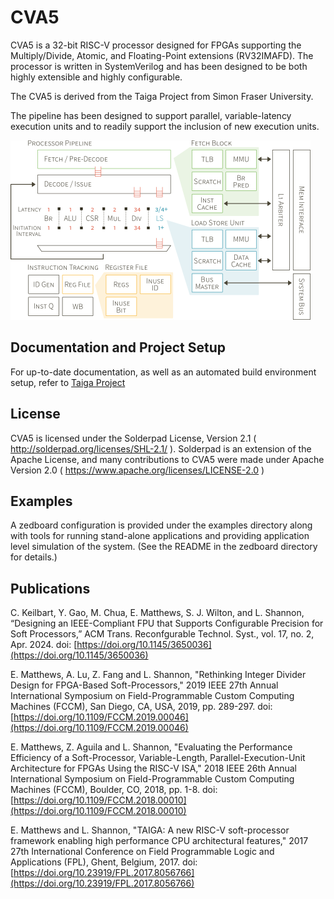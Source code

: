 # CVA5
CVA5 is a 32-bit RISC-V processor designed for FPGAs supporting the Multiply/Divide, Atomic, and Floating-Point extensions (RV32IMAFD).  The processor is written in SystemVerilog and has been designed to be both highly extensible and highly configurable.


The CVA5 is derived from the Taiga Project from Simon Fraser University.


The pipeline has been designed to support parallel, variable-latency execution units and to readily support the inclusion of new execution units.

![CVA5 Block Diagram](examples/zedboard/cva5_small.png)


## Documentation and Project Setup
For up-to-date documentation, as well as an automated build environment setup, refer to [Taiga Project](https://gitlab.com/sfu-rcl/taiga-project)


## License
CVA5 is licensed under the Solderpad License, Version 2.1 ( http://solderpad.org/licenses/SHL-2.1/ ).  Solderpad is an extension of the Apache License, and many contributions to CVA5 were made under Apache Version 2.0 ( https://www.apache.org/licenses/LICENSE-2.0 )


## Examples
A zedboard configuration is provided under the examples directory along with tools for running stand-alone applications and providing application level simulation of the system.  (See the README in the zedboard directory for details.)


## Publications
C. Keilbart, Y. Gao, M. Chua, E. Matthews, S. J. Wilton, and L. Shannon, “Designing an IEEE-Compliant FPU that Supports Configurable Precision for Soft Processors,” ACM Trans. Reconfgurable Technol. Syst., vol. 17, no. 2, Apr. 2024.
doi: [https://doi.org/10.1145/3650036](https://doi.org/10.1145/3650036)

E. Matthews, A. Lu, Z. Fang and L. Shannon, "Rethinking Integer Divider Design for FPGA-Based Soft-Processors," 2019 IEEE 27th Annual International Symposium on Field-Programmable Custom Computing Machines (FCCM), San Diego, CA, USA, 2019, pp. 289-297.
doi: [https://doi.org/10.1109/FCCM.2019.00046](https://doi.org/10.1109/FCCM.2019.00046)

E. Matthews, Z. Aguila and L. Shannon, "Evaluating the Performance Efficiency of a Soft-Processor, Variable-Length, Parallel-Execution-Unit Architecture for FPGAs Using the RISC-V ISA," 2018 IEEE 26th Annual International Symposium on Field-Programmable Custom Computing Machines (FCCM), Boulder, CO, 2018, pp. 1-8.
doi: [https://doi.org/10.1109/FCCM.2018.00010](https://doi.org/10.1109/FCCM.2018.00010)

E. Matthews and L. Shannon, "TAIGA: A new RISC-V soft-processor framework enabling high performance CPU architectural features," 2017 27th International Conference on Field Programmable Logic and Applications (FPL), Ghent, Belgium, 2017. 
doi: [https://doi.org/10.23919/FPL.2017.8056766](https://doi.org/10.23919/FPL.2017.8056766)
